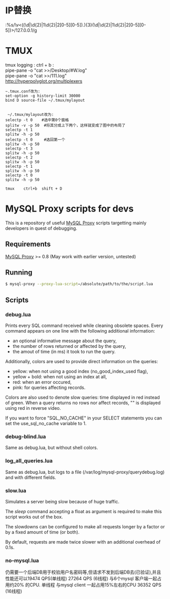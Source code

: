 IP替换
=======
:%s/\v<((\d|\d{2}|1\d{2}|2[0-5][0-5])\.){3}(\d|\d{2}|1\d{2}|2[0-5][0-5])>/127.0.0.1/g

TMUX
=====================

tmux logging  :  ctrl  + b   : <br>
pipe-pane -o "cat >>/Desktop/#W.log" <br>
pipe-pane -o "cat >>/111.log" <br>
http://hyperpolyglot.org/multiplexers

```
~.tmux.conf改为:
set-option -g history-limit 30000
bind D source-file ~/.tmux/mylayout


 ~/.tmux/mylayout改为:
selectp -t 0    #选中第0个窗格
splitw -v -p 50  #将其分成上下两个，这样就变成了图中的布局了
selectp -t 1
splitw -h -p 50
selectp -t 0     #选回第一个
splitw -h -p 50
selectp -t 3
splitw -h -p 50
selectp -t 2
splitw -h -p 50
selectp -t 1
splitw -h -p 50
selectp -t 0
splitw -h -p 50

tmux    ctrl+b  shift + D

```


MySQL Proxy scripts for devs
============================

This is a repository of useful [MySQL Proxy][mysql-proxy] scripts targetting
mainly developers in quest of debugging.

Requirements
------------

[MySQL Proxy][mysql-proxy] >= 0.8 (May work with earlier version, untested)

Running
-------

```bash
$ mysql-proxy --proxy-lua-script=/absolute/path/to/the/script.lua
```

Scripts
-------

### debug.lua

Prints every SQL command received while cleaning obsolete spaces. Every
command appears on one line with the following additional information:

* an optional informative message about the query,
* the number of rows returned or affected by the query,
* the amout of time (in ms) it took to run the query.

Additionally, colors are used to provide direct information on the queries:

* yellow: when not using a good index (no\_good\_index\_used flag),
* yellow + bold: when not using an index at all,
* red: when an error occured,
* pink: for queries affecting records.

Colors are also used to denote slow queries: time displayed in red instead of
green. When a query returns no rows nor affect records, "<NONE>" is displayed
using red in reverse video.

If you want to force "SQL_NO_CACHE" in your SELECT statements you can set the use_sql_no_cache variable to 1.

### debug-blind.lua

Same as debug.lua, but without shell colors.

### log_all_queries.lua

Same as debug.lua, but logs to a file (/var/log/mysql-proxy/querydebug.log) and with different fields.

### slow.lua

Simulates a server being slow because of huge traffic.

The *sleep* command accepting a float as argument is required to make this
script works out of the box.

The slowdowns can be configured to make all requests longer by a factor or by
a fixed amount of time (or both).

By default, requests are made twice slower with an additional overhead of 0.1s.

[mysql-proxy]: http://forge.mysql.com/wiki/MySQL_Proxy

### no-mysql.lua

仍需要一个后端DB用于校验用户名密码等,但请求不发到后端DB去(已验证),并且性能还可以19474 QPS(单线程)  27264 QPS (6线程)  与6个mysql 客户端一起占用约20% 的CPU.    单线程 与mysql client 一起占用15%左右的CPU  36352  QPS (16线程)
